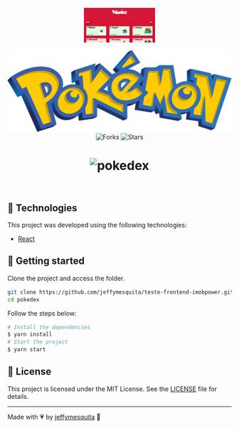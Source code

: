 <p align="center">
  <img alt="Pokedex" src=".github/pokedex.png" width="160px">
</p>

<p align="center">
  <img  src=".github/pokemon-logo.png" alt="License">

  <img src="https://img.shields.io/github/forks/jeffymesquita/teste-frontend-imobpower?label=forks&message=MIT&color=991f36&labelColor=0D133D" alt="Forks">

  <img src="https://img.shields.io/github/stars/jeffymesquita/teste-frontend-imobpower?label=stars&message=MIT&color=991f36&labelColor=0D133D" alt="Stars">
</p>

<h1 align="center">
    <img alt="pokedex" title="Pokedex" src=".github/cover.png" />
</h1>

<br>

## 🧪 Technologies

This project was developed using the following technologies:

- [React](https://pt-br.reactjs.org)

## 🚀 Getting started

Clone the project and access the folder.

```bash
git clone https://github.com/jeffymesquita/teste-frontend-imobpower.git
cd pokedex
```



Follow the steps below:

```bash
# Install the dependencies
$ yarn install
# Start the project
$ yarn start
```

## 📝 License

This project is licensed under the MIT License. See the [LICENSE](LICENSE) file for details.

---

Made with :heartpulse: by [jeffymesquita](...) 👋
